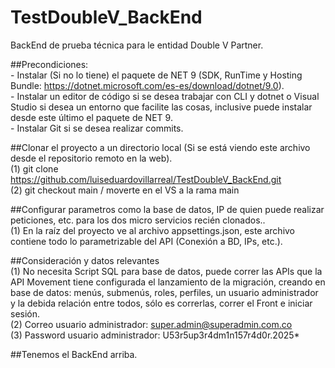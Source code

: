 # TestDoubleV_BackEnd
BackEnd de prueba técnica para le entidad Double V Partner.  

##Precondiciones:  
    - Instalar (Si no lo tiene) el paquete de NET 9 (SDK, RunTime y Hosting Bundle: https://dotnet.microsoft.com/es-es/download/dotnet/9.0).  
	- Instalar un editor de código si se desea trabajar con CLI y dotnet o Visual Studio si desea un entorno que facilite las cosas, inclusive puede instalar desde este último el paquete de NET 9.  
	- Instalar Git si se desea realizar commits.  

##Clonar el proyecto a un directorio local (Si se está viendo este archivo desde el repositorio remoto en la web).  
(1) git clone https://github.com/luiseduardovillarreal/TestDoubleV_BackEnd.git  
(2) git checkout main / moverte en el VS a la rama main  

##Configurar parametros como la base de datos, IP de quien puede realizar peticiones, etc. para los dos micro servicios recién clonados..  
(1) En la raíz del proyecto ve al archivo appsettings.json, este archivo contiene todo lo parametrizable del API (Conexión a BD, IPs, etc.).  

##Consideración y datos relevantes  
(1) No necesita Script SQL para base de datos, puede correr las APIs que la API Movement tiene configurada el lanzamiento de la migración, creando en base de datos: menús, submenús, roles, perfiles, un usuario administrador y la debida relación entre todos, sólo es correrlas, correr el Front e iniciar sesión.  
(2) Correo usuario administrador: super.admin@superadmin.com.co  
(3) Password usuario administrador: U53r5up3r4dm1n157r4d0r.2025*  

##Tenemos el BackEnd arriba.